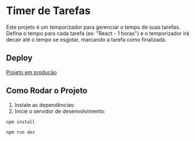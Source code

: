 # Timer de Tarefas

Este projeto é um temporizador para gerenciar o tempo de suas tarefas. Defina o tempo para cada tarefa (ex: "React - 1 horas") e o temporizador irá decair até o tempo se esgotar, marcando a tarefa como finalizada.
## Deploy 
[Projeto em produção](https://tarefas-dusky.vercel.app/)

## Como Rodar o Projeto

1. Instale as dependências:
2. Inicie o servidor de desenvolvimento:
```bash
npm install

npm run dev



